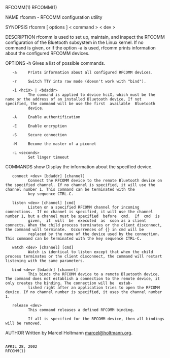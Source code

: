 RFCOMM(1)                                                                                                                                                                                    RFCOMM(1)

NAME
       rfcomm - RFCOMM configuration utility

SYNOPSIS
       rfcomm [ options ] < command > < dev >

DESCRIPTION
       rfcomm  is  used  to  set up, maintain, and inspect the RFCOMM configuration of the Bluetooth subsystem in the Linux kernel. If no command is given, or if the option -a is used, rfcomm prints
       information about the configured RFCOMM devices.

OPTIONS
       -h     Gives a list of possible commands.

       -a     Prints information about all configured RFCOMM devices.

       -r     Switch TTY into raw mode (doesn't work with "bind").

       -i <hciX> | <bdaddr>
              The command is applied to device hciX, which must be the name or the address of an installed Bluetooth device. If not specified, the command will be use the first  available  Bluetooth
              device.

       -A     Enable authentification

       -E     Enable encryption

       -S     Secure connection

       -M     Become the master of a piconet

       -L <seconds>
              Set linger timeout

COMMANDS
       show <dev>
              Display the information about the specified device.

       connect <dev> [bdaddr] [channel]
              Connect the RFCOMM device to the remote Bluetooth device on the specified channel. If no channel is specified, it will use the channel number 1. This command can be terminated with the
              key sequence CTRL-C.

       listen <dev> [channel] [cmd]
              Listen on a specified RFCOMM channel for incoming connections.  If no channel is specified, it will use the channel number 1, but a channel must be specified  before  cmd.  If  cmd  is
              given,  it  will  be  executed  as  soon as a client connects. When the child process terminates or the client disconnect, the command will terminate.  Occurrences of {} in cmd will be
              replaced by the name of the device used by the connection. This command can be terminated with the key sequence CTRL-C.

       watch <dev> [channel] [cmd]
              Watch is identical to listen except that when the child process terminates or the client disconnect, the command will restart listening with the same parameters.

       bind <dev> [bdaddr] [channel]
              This binds the RFCOMM device to a remote Bluetooth device. The command does not establish a connection to the remote device, it only creates the binding. The connection will be  estab‐
              lished right after an application tries to open the RFCOMM device. If no channel number is specified, it uses the channel number 1.

       release <dev>
              This command releases a defined RFCOMM binding.

              If all is specified for the RFCOMM device, then all bindings will be removed.

AUTHOR
       Written by Marcel Holtmann <marcel@holtmann.org>.

                                                                                            APRIL 28, 2002                                                                                   RFCOMM(1)

